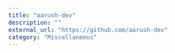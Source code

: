 ```yaml
---
title: "aarush-dev"
description: ""
external_url: "https://github.com/aarush-dev"
category: "Miscellaneous"
---
```

